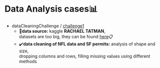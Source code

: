 # Data Analysis cases📊
* dataCleaningChallenge / [challenge1](https://github.com/sgolebiewska/dataAnalysis/blob/95e9584459f26bb9133d03a4bc9735ec6dd3bb48/dataCleaningChallenge/challenge1.ipynb)
  - 📌**data source:** kaggle **RACHAEL TATMAN**, <br>
    datasets are too big, they can be found [here](https://www.kaggle.com/code/rtatman/data-cleaning-challenge-handling-missing-values/notebook)📋
  - ✔️**data cleaning of NFL data and SF permits:** analysis of shape and size, <br>
    dropping columns and rows, filling missing values using different methods
